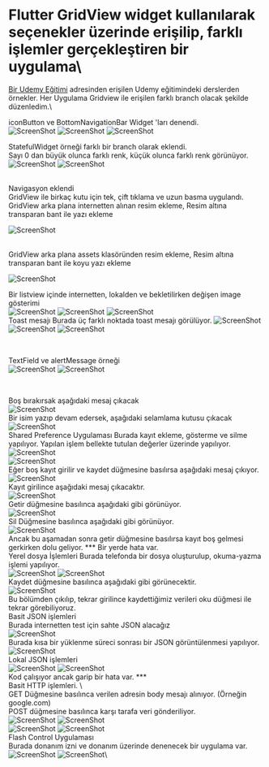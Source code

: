 # Flutter GridView widget kullanılarak seçenekler üzerinde erişilip, farklı işlemler gerçekleştiren bir uygulama\

[Bir Udemy Eğitimi](https://www.udemy.com/course/google-flutter-ve-dart-programlama-dili-temel-egitimi/learn/lecture/12128622#reviews) adresinden
erişilen Udemy eğitimindeki derslerden örnekler. Her Uygulama Gridview ile erişilen farklı branch olacak şekilde düzenledim.\

iconButton ve BottomNavigationBar Widget 'ları denendi.
<BR>
![ScreenShot](/screen_shots/img-01.png)
![ScreenShot](/screen_shots/img-02.png)
![ScreenShot](/screen_shots/img-03.png)
<BR>

StatefulWidget örneği farklı bir branch olarak eklendi.  
Sayı 0 dan büyük olunca farklı renk, küçük olunca farklı renk görünüyor.
<BR>
![ScreenShot](/screen_shots/img-04.png)
![ScreenShot](/screen_shots/img-05.png)

<BR>
Navigasyon eklendi

<BR>
GridView ile birkaç kutu için tek, çift tıklama ve uzun basma uygulandı.

<BR>
GridView arka plana internetten alınan resim ekleme,
Resim altına transparan bant ile yazı ekleme
<BR>

![ScreenShot](/screen_shots/img-06.png)

<BR>
GridView arka plana assets klasöründen resim ekleme,
Resim altına transparan bant ile koyu yazı ekleme
<BR>

![ScreenShot](/screen_shots/img-07.png)

Bir listview içinde internetten, lokalden ve bekletilirken değişen image gösterimi
<BR>
![ScreenShot](/screen_shots/img-08.png)
![ScreenShot](/screen_shots/img-09.png)
![ScreenShot](/screen_shots/img-10.png)
<BR>
Toast mesajı
Burada üç farklı noktada toast mesajı görülüyor.
![ScreenShot](/screen_shots/img-11-toast.png)
![ScreenShot](/screen_shots/img-12-toast2.png)
![ScreenShot](/screen_shots/img-13-toast3.png)

<BR>

TextField ve alertMessage örneği
<BR>
![ScreenShot](/screen_shots/img-14-textfield1.png)
![ScreenShot](/screen_shots/img-15-textfield2.png)

<BR>

Boş bırakırsak aşağıdaki mesaj çıkacak
<BR>
![ScreenShot](/screen_shots/img-16-textfield3.png)
<BR>
Bir isim yazıp devam edersek, aşağıdaki selamlama kutusu çıkacak
<BR>
![ScreenShot](/screen_shots/img-17-alertdialog.png)
<BR>
Shared Preference Uygulaması
Burada kayıt ekleme, gösterme ve silme yapılıyor.
Yapılan işlem bellekte tutulan değerler üzerinde yapılıyor.
<BR>
![ScreenShot](/screen_shots/img-18-sharedpref-1.png)
<BR>
![ScreenShot](/screen_shots/img-19-sharedpref-2.png)
<BR>
Eğer boş kayıt girilir ve kaydet düğmesine basılırsa aşağıdaki mesaj çıkıyor.
<BR>
![ScreenShot](/screen_shots/img-20-sharedpref-3.png)
<BR>
Kayıt girilince aşağıdaki mesaj çıkacaktır.
<BR>
![ScreenShot](/screen_shots/img-21-sharedpref-4.png)
<BR>
Getir düğmesine basılınca aşağıdaki gibi görünüyor.
<BR>
![ScreenShot](/screen_shots/img-22-sharedpref-5.png)
<BR>
Sil Düğmesine basılınca aşağıdaki gibi görünüyor.
<BR>
![ScreenShot](/screen_shots/img-23-sharedpref-6.png)
<BR>
Ancak bu aşamadan sonra getir düğmesine basılırsa kayıt boş gelmesi gerkirken dolu geliyor.
*** Bir yerde hata var.
<BR>
Yerel dosya İşlemleri
Burada telefonda bir dosya oluşturulup, okuma-yazma işlemi yapılıyor.
<BR>
![ScreenShot](/screen_shots/img-24-dosyaislemleri-1.png)
![ScreenShot](/screen_shots/img-25-dosyaislemleri-2.png)
<BR>
Kaydet düğmesine basılınca aşağıdaki gibi görünecektir.
<BR>
![ScreenShot](/screen_shots/img-26-dosyaislemleri-3.png)\
Bu bölümden çıkılıp, tekrar girilince kaydettiğimiz verileri oku düğmesi ile tekrar görebiliyoruz.\
Basit JSON işlemleri\
Burada internetten test için sahte JSON alacağız\
![ScreenShot](/screen_shots/img-27-JSON-1.png)\
Burada kısa bir yüklenme süreci sonrası bir JSON görüntülenmesi yapılıyor.\
![ScreenShot](/screen_shots/img-28-JSON-2.png)\
Lokal JSON işlemleri\
![ScreenShot](/screen_shots/img-29-localJSON-1.png)
![ScreenShot](/screen_shots/img-30-localJSON-2.png)\
Kod çalışıyor ancak garip bir hata var. *** \
Basit HTTP işlemleri. \  
GET Düğmesine basılınca verilen adresin body mesajı alınıyor. (Örneğin google.com)\
POST düğmesine basılınca karşı tarafa veri gönderiliyor.\
![ScreenShot](/screen_shots/img-31-basithttp-1.png)
![ScreenShot](/screen_shots/img-32-basithttp-2.png)\
![ScreenShot](/screen_shots/img-33-basithttp-3.png)
![ScreenShot](/screen_shots/img-34-basithttp-4.png)\
Flash Control Uygulaması\
Burada donanım izni ve donanım üzerinde denenecek bir uygulama var.\
![ScreenShot](/screen_shots/img-35-flashoff.png)
![ScreenShot](/screen_shots/img-36-flashon.png)\


